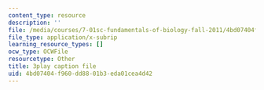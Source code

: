 ```yaml
---
content_type: resource
description: ''
file: /media/courses/7-01sc-fundamentals-of-biology-fall-2011/4bd07404f960dd8801b3eda01cea4d42_x_vlxGFrZLY.srt
file_type: application/x-subrip
learning_resource_types: []
ocw_type: OCWFile
resourcetype: Other
title: 3play caption file
uid: 4bd07404-f960-dd88-01b3-eda01cea4d42
---
```

